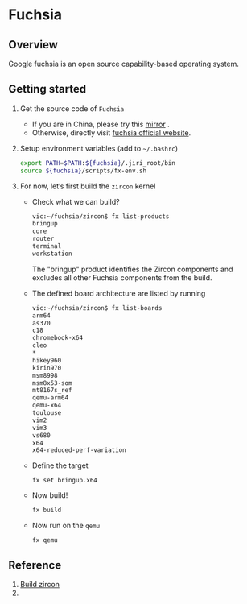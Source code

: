 # Fuchsia

## Overview

Google fuchsia is an open source capability-based operating system. 

## Getting started

1. Get the source code of `Fuchsia`

   - If you are in China, please try this [mirror](https://mirrors.sirung.org/fuchsia/source-code/) . 
   - Otherwise, directly visit [fuchsia official website](https://fuchsia.dev/fuchsia-src/). 

2. Setup environment variables (add to `~/.bashrc`)

   ```bash
   export PATH=$PATH:${fuchsia}/.jiri_root/bin
   source ${fuchsia}/scripts/fx-env.sh
   ```

3. For now, let’s first build the `zircon` kernel

   - Check what we can build?

     ```bash
     vic:~/fuchsia/zircon$ fx list-products
     bringup
     core
     router
     terminal
     workstation
     ```

     The "bringup" product identifies the Zircon components and excludes all other Fuchsia components from the build.

   - The defined board architecture are listed by running

     ```bash
     vic:~/fuchsia/zircon$ fx list-boards
     arm64
     as370
     c18
     chromebook-x64
     cleo
     *
     hikey960
     kirin970
     msm8998
     msm8x53-som
     mt8167s_ref
     qemu-arm64
     qemu-x64
     toulouse
     vim2
     vim3
     vs680
     x64
     x64-reduced-perf-variation
     ```

   - Define the target

     ```
     fx set bringup.x64
     ```

   - Now build!

     ```bash
     fx build
     ```

   - Now run on the `qemu`

     ```
     fx qemu
     ```

     



## Reference

1. [Build zircon](https://fuchsia.dev/fuchsia-src/development/kernel/getting_started)
2. 